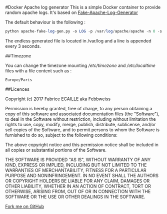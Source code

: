 #Docker Apache log generator
This is a simple Docker container to provide random apache logs.
It's based on [Fake-Apache-Log-Generator](https://github.com/kiritbasu/Fake-Apache-Log-Generator)

The default behaviour is the following :
```sql
python apache-fake-log-gen.py -o LOG -p /var/log/apache/apache -n 0 -s 3
```
The endless generated file is located in /var/log and a line is appended every 3 seconds.

##Timezone

You can change the timezone mounting */etc/timezone* and */etc/localtime* files with a file content such as :
```shell
Europe/Paris
```


##Licences

Copyright (c) 2017 Fabrice ECAILLE aka Febbweiss

Permission is hereby granted, free of charge, to any person obtaining a copy of this software and associated documentation files (the "Software"), to deal in the Software without restriction, including without limitation the rights to use, copy, modify, merge, publish, distribute, sublicense, and/or sell copies of the Software, and to permit persons to whom the Software is furnished to do so, subject to the following conditions:

The above copyright notice and this permission notice shall be included in all copies or substantial portions of the Software.

THE SOFTWARE IS PROVIDED "AS IS", WITHOUT WARRANTY OF ANY KIND, EXPRESS OR IMPLIED, INCLUDING BUT NOT LIMITED TO THE WARRANTIES OF MERCHANTABILITY, FITNESS FOR A PARTICULAR PURPOSE AND NONINFRINGEMENT. IN NO EVENT SHALL THE AUTHORS OR COPYRIGHT HOLDERS BE LIABLE FOR ANY CLAIM, DAMAGES OR OTHER LIABILITY, WHETHER IN AN ACTION OF CONTRACT, TORT OR OTHERWISE, ARISING FROM, OUT OF OR IN CONNECTION WITH THE SOFTWARE OR THE USE OR OTHER DEALINGS IN THE SOFTWARE.


<link rel="stylesheet" href="https://cdnjs.cloudflare.com/ajax/libs/github-fork-ribbon-css/0.2.0/gh-fork-ribbon.min.css" />
<!--[if lt IE 9]>
  <link rel="stylesheet" href="https://cdnjs.cloudflare.com/ajax/libs/github-fork-ribbon-css/0.2.0/gh-fork-ribbon.ie.min.css" />
<![endif]-->
 <a class="github-fork-ribbon" href="https://github.com/Febbweiss/docker-apache-log-generator" target="_blank" title="Fork me on GitHub">Fork me on GitHub</a>